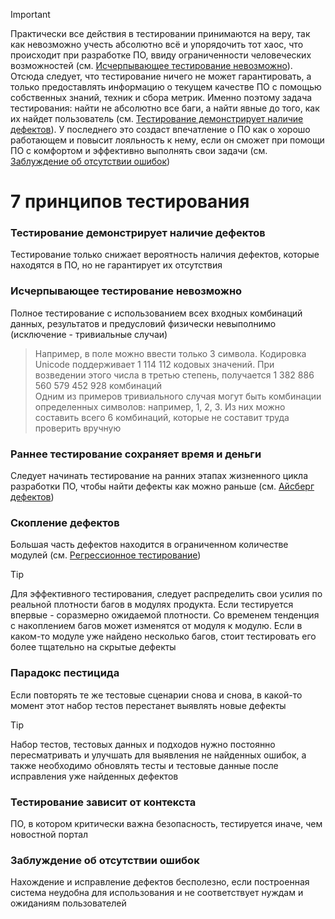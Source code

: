 > [!IMPORTANT]
> Практически все действия в тестировании принимаются на веру, так как невозможно учесть абсолютно всё и упорядочить тот хаос, что происходит при разработке ПО, ввиду ограниченности человеческих возможностей (см. [Исчерпывающее тестирование невозможно](/Testing/Theory/7%20Principles%20Of%20Testing.md#%D0%B8%D1%81%D1%87%D0%B5%D1%80%D0%BF%D1%8B%D0%B2%D0%B0%D1%8E%D1%89%D0%B5%D0%B5-%D1%82%D0%B5%D1%81%D1%82%D0%B8%D1%80%D0%BE%D0%B2%D0%B0%D0%BD%D0%B8%D0%B5-%D0%BD%D0%B5%D0%B2%D0%BE%D0%B7%D0%BC%D0%BE%D0%B6%D0%BD%D0%BE)). Отсюда следует, что тестирование ничего не может гарантировать, а только предоставлять информацию о текущем качестве ПО с помощью собственных знаний, техник и сбора метрик. Именно поэтому задача тестирования: найти не абсолютно все баги, а найти явные до того, как их найдет пользователь (см. [Тестирование демонстрирует наличие дефектов](/Testing/Theory/7%20Principles%20Of%20Testing.md#%D1%82%D0%B5%D1%81%D1%82%D0%B8%D1%80%D0%BE%D0%B2%D0%B0%D0%BD%D0%B8%D0%B5-%D0%B4%D0%B5%D0%BC%D0%BE%D0%BD%D1%81%D1%82%D1%80%D0%B8%D1%80%D1%83%D0%B5%D1%82-%D0%BD%D0%B0%D0%BB%D0%B8%D1%87%D0%B8%D0%B5-%D0%B4%D0%B5%D1%84%D0%B5%D0%BA%D1%82%D0%BE%D0%B2)). У последнего это создаст впечатление о ПО как о хорошо работающем и повысит лояльность к нему, если он сможет при помощи ПО с комфортом и эффективно выполнять свои задачи (см. [Заблуждение об отсутствии ошибок](/Testing/Theory/7%20Principles%20Of%20Testing.md#%D0%B7%D0%B0%D0%B1%D0%BB%D1%83%D0%B6%D0%B4%D0%B5%D0%BD%D0%B8%D0%B5-%D0%BE%D0%B1-%D0%BE%D1%82%D1%81%D1%83%D1%82%D1%81%D1%82%D0%B2%D0%B8%D0%B8-%D0%BE%D1%88%D0%B8%D0%B1%D0%BE%D0%BA))



# 7 принципов тестирования

### Тестирование демонстрирует наличие дефектов
Тестирование только снижает вероятность наличия дефектов, которые находятся в ПО, но не гарантирует их отсутствия

### Исчерпывающее тестирование невозможно
Полное тестирование с использованием всех входных комбинаций данных, результатов и предусловий физически невыполнимо (исключение - тривиальные случаи)
> Например, в поле можно ввести только 3 символа. Кодировка Unicode поддерживает 1 114 112 кодовых значений. При возведении этого числа в третью степень, получается 1 382 886 560 579 452 928 комбинаций\
> Одним из примеров тривиального случая могут быть комбинации определенных символов: например, 1, 2, 3. Из них можно составить всего 6 комбинаций, которые не составит труда проверить вручную

### Раннее тестирование сохраняет время и деньги
Следует начинать тестирование на ранних этапах жизненного цикла разработки ПО, чтобы найти дефекты как можно раньше (см. [Айсберг дефектов](/Testing/Theory/Iceberg%20Of%20Defects.md))

### Скопление дефектов
Большая часть дефектов находится в ограниченном количестве модулей (см. [Регрессионное тестирование](/Testing/Theory/Types%20Of%20Testing.md#%D1%80%D0%B5%D0%B3%D1%80%D0%B5%D1%81%D1%81%D0%B8%D0%BE%D0%BD%D0%BD%D0%BE%D0%B5-%D1%82%D0%B5%D1%81%D1%82%D0%B8%D1%80%D0%BE%D0%B2%D0%B0%D0%BD%D0%B8%D0%B5-regression-testing))
> [!TIP]
> Для эффективного тестирования, следует распределить свои усилия по реальной плотности багов в модулях продукта. Eсли тестируется впервые - соразмерно ожидаемой плотности. Со временем тенденция с накоплением багов может изменятся от модуля к модулю. Если в каком-то модуле уже найдено несколько багов, стоит тестировать его более тщательно на скрытые дефекты

### Парадокс пестицида
Если повторять те же тестовые сценарии снова и снова, в какой-то момент этот набор тестов перестанет выявлять новые дефекты
> [!TIP]
> Набор тестов, тестовых данных и подходов нужно постоянно пересматривать и улучшать для выявления не найденных ошибок, а также необходимо обновлять тесты и тестовые данные после исправления уже найденных дефектов

### Тестирование зависит от контекста
ПО, в котором критически важна безопасность, тестируется иначе, чем новостной портал

### Заблуждение об отсутствии ошибок
Нахождение и исправление дефектов бесполезно, если построенная система неудобна для использования и не соответствует нуждам и ожиданиям пользователей